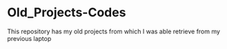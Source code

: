 # Old_Projects-Codes
This repository has my old projects from which I was able retrieve from my previous laptop
